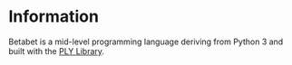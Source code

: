 # Information
Betabet is a mid-level programming language deriving from Python 3 and built with the [PLY Library](https://pypi.org/project/ply/).